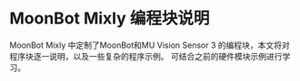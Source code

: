 # MoonBot Mixly 编程块说明
MoonBot Mixly 中定制了MoonBot和MU Vision Sensor 3 的编程块，本文将对程序块逐一说明，以及一些复杂的程序示例。
可结合之前的硬件模块示例进行学习。